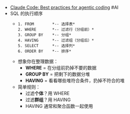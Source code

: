 - [Claude Code: Best practices for agentic coding](https://www.anthropic.com/engineering/claude-code-best-practices) #AI
- SQL 的执行顺序
	- ```
	  1. FROM        *-- 选择表*
	  2. WHERE       *-- 过滤行（分组前）*
	  3. GROUP BY    *-- 分组*
	  4. HAVING      *-- 过滤组（分组后）*
	  5. SELECT      *-- 选择列*
	  6. ORDER BY    *-- 排序*
	  ```
	- 想象你在整理数据：
		- **WHERE** = 在分组前扔掉不要的数据
		- **GROUP BY** = 把剩下的数据分堆
		- **HAVING** = 看看哪些堆符合条件，扔掉不符合的堆
	- 简单规则：
		- 过滤**个体**？用 WHERE
		- 过滤**群组**？用 HAVING
		- HAVING 通常和聚合函数一起使用